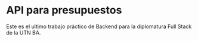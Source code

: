# API para presupuestos

Este es el ultimo trabajo práctico de Backend para la diplomatura Full Stack de la UTN BA.
